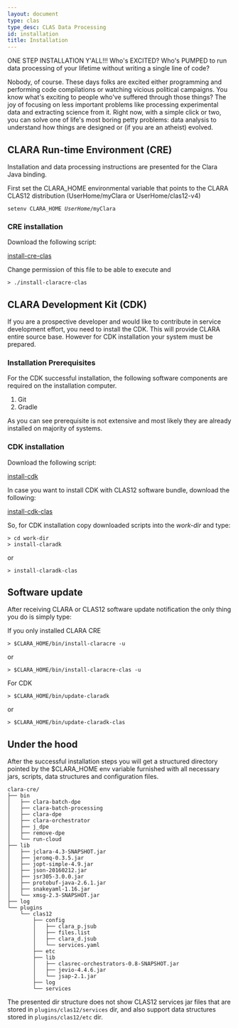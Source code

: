 ```yaml
---
layout: document
type: clas
type_desc: CLAS Data Processing
id: installation
title: Installation
---
```


ONE STEP INSTALLATION Y'ALL!!! Who's EXCITED?
Who's PUMPED to run data processing of your lifetime
without writing a single line of code?

Nobody, of course.
These days folks are excited either programming
and performing code compilations
or watching vicious political campaigns.
You know what's exciting to people who've suffered through those things?
The joy of focusing on less important problems
like processing experimental data and extracting science from it.
Right now, with a simple click or two,
you can solve one of life's most boring petty problems:
data analysis to understand how things are designed
or (if you are an atheist) evolved.

## CLARA Run-time Environment (CRE)

Installation and data processing instructions are presented
for the Clara Java binding.

First set the CLARA\_HOME environmental variable that points
to the CLARA CLAS12 distribution (UserHome/myClara or UserHome/clas12-v4)
 
<div class="note info">
<code>setenv CLARA_HOME <em>UserHome</em>/myClara</code>
</div>

### CRE installation

Download the following script:

 
<div class="download" id="hack">
  <a href="{{ site.baseurl }}/_downloads/install-claracre-clas">install-cre-clas</a>
</div>

Change permission of this file to be able to execute and 

```
> ./install-claracre-clas
```
 
## CLARA Development Kit (CDK)

If you are a prospective developer and would like to contribute in service
development effort, you need to install the CDK.
This will provide CLARA entire source base.
However for CDK installation your system must be prepared.

### Installation Prerequisites

For the CDK successful installation,
the following software components are required on the installation computer.

1.  Git
2.  Gradle

As you can see prerequisite is not extensive
and most likely they are already installed on majority of systems.

### CDK installation

Download the following script:

<div class="download">
  <a href="{{ site.baseurl }}/_downloads/install-claradk">install-cdk</a>
</div>

In case you want to install CDK with CLAS12 software bundle,
download the following:

<div class="download">
  <a href="{{ site.baseurl }}/_downloads/install-claradk-clas">install-cdk-clas</a>
</div>

So, for CDK installation copy downloaded scripts into the *work-dir* and type:

```
> cd work-dir
> install-claradk
```

or

```
> install-claradk-clas
```

## Software update

After receiving CLARA or CLAS12 software update notification
the only thing you do is simply type:

If you only installed CLARA CRE

```
> $CLARA_HOME/bin/install-claracre -u
```

or

```
> $CLARA_HOME/bin/install-claracre-clas -u
```

For CDK

```
> $CLARA_HOME/bin/update-claradk
```
or

```
> $CLARA_HOME/bin/update-claradk-clas
```

## Under the hood

After the successful installation steps you will get a structured directory
pointed by the \$CLARA\_HOME env variable furnished with all necessary
jars, scripts, data structures and configuration files.

```
clara-cre/
├── bin
│   ├── clara-batch-dpe
│   ├── clara-batch-processing
│   ├── clara-dpe
│   ├── clara-orchestrator
│   ├── j_dpe
│   ├── remove-dpe
│   └── run-cloud
├── lib
│   ├── jclara-4.3-SNAPSHOT.jar
│   ├── jeromq-0.3.5.jar
│   ├── jopt-simple-4.9.jar
│   ├── json-20160212.jar
│   ├── jsr305-3.0.0.jar
│   ├── protobuf-java-2.6.1.jar
│   ├── snakeyaml-1.16.jar
│   └── xmsg-2.3-SNAPSHOT.jar
├── log
└── plugins
    └── clas12
        ├── config
        │   ├── clara_p.jsub
        │   ├── files.list
        │   ├── clara_d.jsub
        │   └── services.yaml
        ├── etc
        ├── lib
        │   ├── clasrec-orchestrators-0.8-SNAPSHOT.jar
        │   ├── jevio-4.4.6.jar
        │   └── jsap-2.1.jar
        ├── log
        └── services
```

The presented dir structure does not show CLAS12 services jar files
that are stored in `plugins/clas12/services` dir,
and also support data structures stored in `plugins/clas12/etc` dir.
